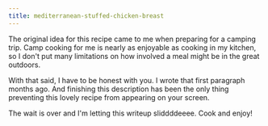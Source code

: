 ```yaml
---
title: mediterranean-stuffed-chicken-breast
---
```


The original idea for this recipe came to me when preparing for a camping trip. Camp cooking for me is nearly as enjoyable as cooking in my kitchen, so I don't put many limitations on how involved a meal might be in the great outdoors.

With that said, I have to be honest with you. I wrote that first paragraph months ago. And finishing this description has been the only thing preventing this lovely recipe from appearing on your screen.

The wait is over and I'm letting this writeup sliddddeeee. Cook and enjoy!
